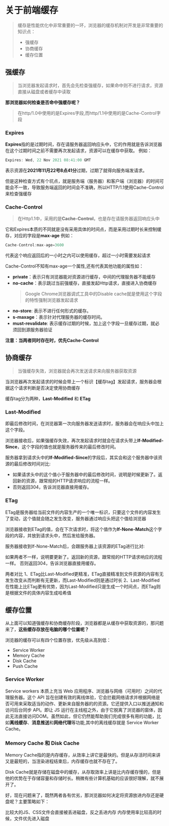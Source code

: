# 关于前端缓存
> 缓存是性能优化中非常重要的一环，浏览器的缓存机制对开发是非常重要的知识点：
> - 强缓存
> - 协商缓存
> - 缓存位置

## 强缓存
> 当浏览器发起请求时，首先会先检查强缓存，如果命中则不进行请求，资源直接从磁盘或者缓存中读取

**那浏览器如何检查是否命中强缓存呢？**
> 在http/1.0中使用的是Expires字段,而http/1.1中使用的是Cache-Control字段

### Expires

**Expires**指的是过期时间，存在请服务器返回响应头中，它的作用就是告诉浏览器在这个过期时间之前不需要再次发起请求，资源可以在缓存中获取。
例如：

```js
Expires: Wed, 22 Nov 2021 08:41:00 GMT
```
表示资源在**2021年11月22号8点41分**过期，过期了就得向服务端发请求。

但是这种检查方式有个坑点，就是服务端（服务器）和客户端（浏览器）的时间可能会不一致，导致服务端返回的时间会不准确，所以HTTP/1.1使用Cache-Control来检查强缓存

### Cache-Control

> 在Http1.1中，采用的是**Cache-Control**，也是存在请服务器返回响应头中

它和Expires本质的不同就是没有采用具体的时间点，而是采用过期时长来控制缓存，对应的字段是**max-age**
例如：
```js
Cache-Control:max-age=3600
```
代表这个响应返回后的一小时之内可以使用缓存，超过一小时需要发起请求

Cache-Control不知有max-age一个属性,还有代表其他功能的属性如：

- **private**：表示只有浏览器能对资源进行缓存，中间的代理服务器不能缓存
- **no-cache**：表示跳过当前强缓存，直接发起Http请求，直接进入协商缓存
  > Google Chrome浏览器调式工具中的Disable cache就是使用这个字段的特性强制浏览器发起请求
- **no-store**: 表示不进行任何形式的缓存。
- **s-maxage**：表示针对代理服务器的缓存时间。
- **must-revalidate**: 表示缓存过期的时候，加上这个字段一旦缓存过期，就必须回到源服务器验证

**注意：当两者同时存在时，优先Cache-Control**
## 协商缓存

> 当强缓存失效，浏览器就会再次发送请求来向服务器获取资源

当浏览器再次发起请求的时候会带上一个标识【缓存tag】发起请求，服务器会根据这个请求判断是否决定使用协商缓存

缓存tag分为两种，**Last-Modified** 和 **ETag**

### Last-Modified

即最后修改时间，在浏览器第一次向服务器发送请求时，服务器会在响应头中加上这个字段。

浏览器接收后，如果强缓存失效，再次发起请求时就会在请求头带上**If-Modified-Since**，这个字段的值也就是服务器传来的最后修改时间。

服务器拿到请求头中的**If-Modified-Since**的字段后，其实会和这个服务器中该资源的最后修改时间对比:

- 如果请求头中的这个值小于服务器中的最后修改时间，说明是时候更新了。返回新的资源，跟常规的HTTP请求响应的流程一样。
- 否则返回304，告诉浏览器直接用缓存。

### ETag

ETag是服务器给当前文件的内容生产的一个唯一标识，只要这个文件的内容发生了变动，这个值就会随之发生改变，服务器通过响应头把这个值给浏览器

浏览器接收到ETag的值，会在下次请求时，将这个值作为**If-None-Match**这个字段的内容，并放到请求头中，然后发给服务器。

服务器接收到If-None-Match后，会跟服务器上该资源的ETag进行比对:

如果两者不一样，说明要更新了。返回新的资源，跟常规的HTTP请求响应的流程一样。
否则返回304，告诉浏览器直接用缓存。

两者对比
1、ETag比Last-Modified更精准，ETag直接精准到文件资源的内容有无发生改变从而判断有无更新，而Last-Modified则是通过时长
2、Last-Modified在性能上比ETag更有优势，因为Last-Modified只是生成一个时间点，而ETag则是根据文件的具体内容生成哈希值

## 缓存位置

从上面可以知道强缓存和协商缓存阶段，浏览器都是从缓存中获取资源的，那问题来了，**这些缓存存放在电脑的哪个位置呢？**

浏览器的缓存可以有四个位置存放，优先级从高到低：

- Service Worker
- Memory Cache
- Disk Cache
- Push Cache

### Service Worker

Service workers 本质上充当 Web 应用程序、浏览器与网络（可用时）之间的代理服务器。这个 API 旨在创建有效的离线体验，它会拦截网络请求并根据网络是否可用来采取适当的动作、更新来自服务器的的资源。它还提供入口以推送通知和访问后台同步 API。即让 JS 运行在主线程之外，由于它脱离了浏览器的窗体，因此无法直接访问DOM。虽然如此，但它仍然能帮助我们完成很多有用的功能，比如**离线缓存**、**消息推送**和**网络代理**等功能,其中的离线缓存就是 Service Worker Cache。

### Memory Cache 和 Disk Cache

Memory Cache指的是内存缓存，从效率上讲它是最快的。但是从存活时间来讲又是最短的，当渲染进程结束后，内存缓存也就不存在了。

Disk Cache就是存储在磁盘中的缓存，从存取效率上讲是比内存缓存慢的，但是他的优势在于存储容量和存储时长。稍微有些计算机基础的应该很好理解，就不展开了。

好，现在问题来了，既然两者各有优劣，那浏览器如何决定将资源放进内存还是硬盘呢？主要策略如下：

比较大的JS、CSS文件会直接被丢进磁盘，反之丢进内存
内存使用率比较高的时候，文件优先进入磁盘